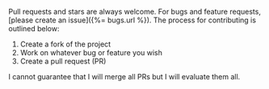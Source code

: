Pull requests and stars are always welcome. For bugs and feature requests, [please create an issue]({%= bugs.url %}).
The process for contributing is outlined below:

1. Create a fork of the project
2. Work on whatever bug or feature you wish
3. Create a pull request (PR)

I cannot guarantee that I will merge all PRs but I will evaluate them all.